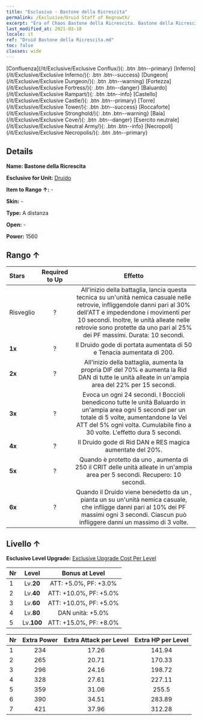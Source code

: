 ```yaml
---
title: "Esclusivo - Bastone della Ricrescita"
permalink: /Exclusive/Druid Staff of Regrowth/
excerpt: "Era of Chaos Bastone della Ricrescita. Bastone della Ricrescita. Era of Chaos Esclusivo Bastone della Ricrescita. Druido Esclusivo."
last_modified_at: 2021-03-18
locale: it
ref: "Druid Bastone della Ricrescita.md"
toc: false
classes: wide
---
```

 [Confluenza](/it/Exclusive/Exclusive Conflux/){: .btn .btn--primary} [Inferno](/it/Exclusive/Exclusive Inferno/){: .btn .btn--success} [Dungeon](/it/Exclusive/Exclusive Dungeon/){: .btn .btn--warning} [Fortezza](/it/Exclusive/Exclusive Fortress/){: .btn .btn--danger} [Baluardo](/it/Exclusive/Exclusive Rampart/){: .btn .btn--info} [Castello](/it/Exclusive/Exclusive Castle/){: .btn .btn--primary} [Torre](/it/Exclusive/Exclusive Tower/){: .btn .btn--success} [Roccaforte](/it/Exclusive/Exclusive Stronghold/){: .btn .btn--warning} [Baia](/it/Exclusive/Exclusive Cove/){: .btn .btn--danger} [Esercito neutrale](/it/Exclusive/Exclusive Neutral Army/){: .btn .btn--info} [Necropoli](/it/Exclusive/Exclusive Necropolis/){: .btn .btn--primary} 

## Details
 **Name: Bastone della Ricrescita** 

 **Esclusivo for Unit:** [Druido](/it/units/Druid/) 

 **Item to Rango ↑:** -

 **Skin:** -

 **Type:** A distanza

 **Open:** -

 **Power:** 1560

## Rango ↑

  |     Stars    |  Required to Up | Effetto |
  |:-------------|:---------------:|:---------------:|
  |  Risveglio  | ? | <Frusta di liane> All'inizio della battaglia, lancia questa tecnica su un'unità nemica casuale nelle retrovie, infliggendole danni pari al 30% dell'ATT e impedendone i movimenti per 10 secondi. Inoltre, le unità alleate nelle retrovie sono protette da uno <scudo> pari al 25% dei PF massimi. Durata: 10 secondi. |
  | **1x** <i class="fas fa-star"/> | ? | Il Druido gode di portata aumentata di 50 e Tenacia aumentata di 200. |
  | **2x** <i class="fas fa-star"/> | ? | All'inizio della battaglia, aumenta la propria DIF del 70% e aumenta la Rid DAN di tutte le unità alleate in un'ampia area del 22% per 15 secondi. |
  | **3x** <i class="fas fa-star"/> | ? | <Bocciolo> Evoca un <Bocciolo> ogni 24 secondi. I Boccioli benedicono tutte le unità Baluardo in un'ampia area ogni 5 secondi per un totale di 5 volte, aumentandone la Vel ATT del 5% ogni volta. Cumulabile fino a 30 volte. L'effetto dura 5 secondi. |
  | **4x** <i class="fas fa-star"/> | ? | Il Druido gode di Rid DAN e RES magica aumentate del 20%. |
  | **5x** <i class="fas fa-star"/> | ? | Quando è protetto da uno <scudo>, aumenta di 250 il CRIT delle unità alleate in un'ampia area per 5 secondi. Recupero: 10 secondi. |
  | **6x** <i class="fas fa-star"/> | ? | <Seme vampirico> Quando il Druido viene benedetto da un <Bocciolo>, pianta un <Seme vampirico> su un'unità nemica casuale, che infligge danni pari al 10% dei PF massimi ogni 3 secondi. Ciascun <Seme vampirico> può infliggere danni un massimo di 3 volte. |


## Livello ↑
 **Esclusivo Level Upgrade:** [Exclusive Upgrade Cost Per Level](/Exclusive/ExclusiveUpgradeCostPerLevel/)

  |  Nr  |   Level  | Bonus at Level |
  |:-----|:--------:|:--------------:|
  | 1 | Lv.**20** | ATT: +5.0%, PF: +3.0% |
  | 2 | Lv.**40** | ATT: +10.0%, PF: +5.0% |
  | 3 | Lv.**60** | ATT: +10.0%, PF: +5.0% |
  | 4 | Lv.**80** | DAN unità: +5.0% |
  | 5 | Lv.**100** | ATT: +15.0%, PF: +8.0% |


  |  Nr  |  Extra Power | Extra Attack per Level | Extra HP per Level |
  |:-----|:--------:|:--------:|:--------:|
  | 1 | 234 | 17.26 | 141.94 |
  | 2 | 265 | 20.71 | 170.33 |
  | 3 | 296 | 24.16 | 198.72 |
  | 4 | 328 | 27.61 | 227.11 |
  | 5 | 359 | 31.06 | 255.5 |
  | 6 | 390 | 34.51 | 283.89 |
  | 7 | 421 | 37.96 | 312.28 |


